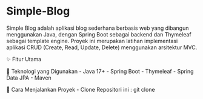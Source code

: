 # Simple-Blog
Simple Blog adalah aplikasi blog sederhana berbasis web yang dibangun menggunakan Java, dengan Spring Boot sebagai backend dan Thymeleaf sebagai template engine. Proyek ini merupakan latihan implementasi aplikasi CRUD (Create, Read, Update, Delete) menggunakan arsitektur MVC.

✨ Fitur Utama




🧰 Teknologi yang Digunakan
    - Java 17+
    - Spring Boot
    - Thymeleaf
    - Spring Data JPA
    - Maven


🚀 Cara Menjalankan Proyek
    - Clone Repositori ini :
        git clone
